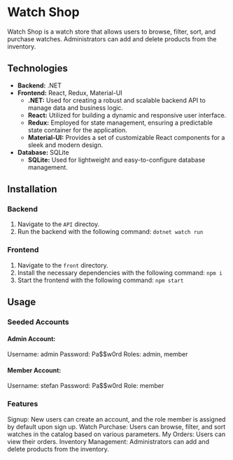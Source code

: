 # Watch Shop

Watch Shop is a watch store that allows users to browse, filter, sort, and purchase watches. Administrators can add and delete products from the inventory.

## Technologies

- **Backend:** .NET
- **Frontend:** React, Redux, Material-UI
  - **.NET:** Used for creating a robust and scalable backend API to manage data and business logic.
  - **React:** Utilized for building a dynamic and responsive user interface.
  - **Redux:** Employed for state management, ensuring a predictable state container for the application.
  - **Material-UI:** Provides a set of customizable React components for a sleek and modern design.
- **Database:** SQLite
  - **SQLite:** Used for lightweight and easy-to-configure database management.

## Installation

### Backend

1. Navigate to the `API` directoy.
2. Run the backend with the following command:
   `dotnet watch run`

### Frontend

1. Navigate to the `front` directory.
2. Install the necessary dependencies with the following command:
   `npm i`
3. Start the frontend with the following command:
    `npm start`

## Usage

### Seeded Accounts

#### Admin Account:

Username: admin
Password: Pa$$w0rd
Roles: admin, member

#### Member Account:

Username: stefan
Password: Pa$$w0rd
Role: member

### Features

Signup: New users can create an account, and the role member is assigned by default upon sign up.
Watch Purchase: Users can browse, filter, and sort watches in the catalog based on various parameters.
My Orders: Users can view their orders.
Inventory Management: Administrators can add and delete products from the inventory.




